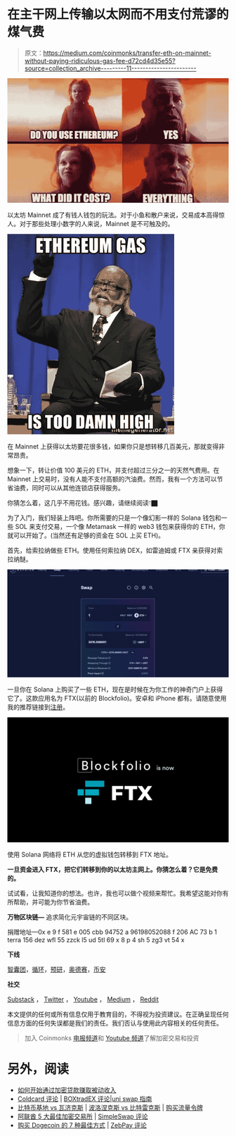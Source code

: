 # 在主干网上传输以太网而不用支付荒谬的煤气费

> 原文：<https://medium.com/coinmonks/transfer-eth-on-mainnet-without-paying-ridiculous-gas-fee-d72cd4d35e55?source=collection_archive---------11----------------------->

![](img/057d3b8194130fb1b2b7cf0173ea0bac.png)

以太坊 Mainnet 成了有钱人钱包的玩法。对于小鱼和散户来说，交易成本高得惊人。对于那些处理小数字的人来说，Mainnet 是不可触及的。

![](img/1b71e9a7ab83519e4b5bc18159e4ea56.png)

在 Mainnet 上获得以太坊要花很多钱，如果你只是想转移几百美元，那就变得非常昂贵。

想象一下，转让价值 100 美元的 ETH，并支付超过三分之一的天然气费用。在 Mainnet 上交易时，没有人能不支付高额的汽油费。然而，我有一个方法可以节省油费，同时可以从其他连锁店获得服务。

你猜怎么着，这几乎不用花钱。感兴趣，请继续阅读👇🏿

为了入门，我们轻装上阵吧。你所需要的只是一个像幻影一样的 Solana 钱包和一些 SOL 来支付交易，一个像 Metamask 一样的 web3 钱包来获得你的 ETH，你就可以开始了。(当然还有足够的资金在 SOL 上买 ETH)。

首先，给索拉纳做些 ETH。使用任何索拉纳 DEX，如雷迪姆或 FTX 亲获得对索拉纳醚。

![](img/ff962bf10fe7ee15ce528dcecb91a1cd.png)

一旦你在 Solana 上购买了一些 ETH，现在是时候在为你工作的神奇门户上获得它了。这款应用名为 FTX(以前的 Blockfolio)。安卓和 iPhone 都有。请随意使用我的推荐链接到[注册](https://link.blockfolio.com/9dzp/c1d7bd87)。

![](img/d33571eb817de7e729ffd96889926751.png)

使用 Solana 网络将 ETH 从您的虚拟钱包转移到 FTX 地址。

**一旦资金进入 FTX，把它们转移到你的以太坊主网上。你猜怎么着？它是免费的。**

试试看，让我知道你的想法。也许，我也可以做个视频来帮忙。我希望这能对你有所帮助，并可能为你节省油费。

**万物区块链—** 追求简化元宇宙链的不同区块。

捐赠地址—0x e 9 f 581 e 005 cbb 94752 a 96198052088 f 206 AC 73 b 1
terra 156 dez wfl 55 zzck l5 ud 5tl 69 x 8 p 4 sh 5 zg3 vt 54 x

**下线**

[智囊团](https://app.usebraintrust.com/r/everything1/)，[循环](https://www.loop.markets?ref=39055)，[预研](https://www.presearch.org/signup?rid=2491437)，[奥德赛](https://odysee.com/$/invite/@Cyekmyster:3)，[币安](https://accounts.binance.com/en/register?ref=12626399)

**社交**

[Substack](https://everythingblockchain.substack.com/account?utm_source=menu-dropdown) ， [Twitter](https://twitter.com/cyekmyster) ， [Youtube](https://www.youtube.com/channel/UCkcc6EceEAu1sMoi2dKczCQ) ， [Medium](/@everythingblockchain) ， [Reddit](https://www.reddit.com/user/cyekmyster)

本文提供的任何或所有信息仅用于教育目的，不得视为投资建议。在正确呈现任何信息方面的任何失误都是我们的责任。我们否认与使用此内容相关的任何责任。

> 加入 Coinmonks [电报频道](https://t.me/coincodecap)和 [Youtube 频道](https://www.youtube.com/c/coinmonks/videos)了解加密交易和投资

# 另外，阅读

*   [如何开始通过加密贷款赚取被动收入](https://coincodecap.com/passive-income-crypto-lending)
*   [Coldcard 评论](https://coincodecap.com/coldcard-review) | [BOXtradEX 评论](https://coincodecap.com/boxtradex-review)|[uni swap 指南](https://coincodecap.com/uniswap)
*   [比特币基地 vs 瓦济克斯](https://coincodecap.com/coinbase-vs-wazirx) | [波洛涅克斯 vs 比特雷克斯](https://coincodecap.com/poloniex-vs-bittrex) | [购买流量令牌](https://coincodecap.com/buy-flow-token)
*   [阿联酋 5 大最佳加密交易所](https://coincodecap.com/best-crypto-exchanges-in-uae) | [SimpleSwap 评论](https://coincodecap.com/simpleswap-review)
*   [购买 Dogecoin 的 7 种最佳方式](https://coincodecap.com/ways-to-buy-dogecoin) | [ZebPay 评论](https://coincodecap.com/zebpay-review)